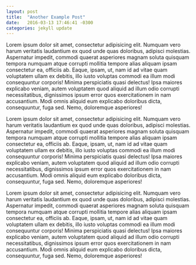 ```yaml
---
layout: post
title:  "Another Example Post"
date:   2016-03-13 17:46:41 -0300
categories: jekyll update
---
```

Lorem ipsum dolor sit amet, consectetur adipisicing elit. Numquam vero harum veritatis laudantium ex quod unde quas doloribus, adipisci molestias. Aspernatur impedit, commodi quaerat asperiores magnam soluta quisquam tempora numquam atque corrupti mollitia tempore alias aliquam ipsam consectetur ea, officiis ab. Eaque, ipsam, ut, nam id ad vitae quam voluptatem ullam ex debitis, illo iusto voluptas commodi ea illum modi consequuntur corporis! Minima perspiciatis quasi delectus! Ipsa maiores explicabo veniam, autem voluptatem quod aliquid ad illum odio corrupti necessitatibus, dignissimos ipsum error quos exercitationem in nam accusantium. Modi omnis aliquid eum explicabo doloribus dicta, consequuntur, fuga sed. Nemo, doloremque asperiores!

Lorem ipsum dolor sit amet, consectetur adipisicing elit. Numquam vero harum veritatis laudantium ex quod unde quas doloribus, adipisci molestias. Aspernatur impedit, commodi quaerat asperiores magnam soluta quisquam tempora numquam atque corrupti mollitia tempore alias aliquam ipsam consectetur ea, officiis ab. Eaque, ipsam, ut, nam id ad vitae quam voluptatem ullam ex debitis, illo iusto voluptas commodi ea illum modi consequuntur corporis! Minima perspiciatis quasi delectus! Ipsa maiores explicabo veniam, autem voluptatem quod aliquid ad illum odio corrupti necessitatibus, dignissimos ipsum error quos exercitationem in nam accusantium. Modi omnis aliquid eum explicabo doloribus dicta, consequuntur, fuga sed. Nemo, doloremque asperiores!

Lorem ipsum dolor sit amet, consectetur adipisicing elit. Numquam vero harum veritatis laudantium ex quod unde quas doloribus, adipisci molestias. Aspernatur impedit, commodi quaerat asperiores magnam soluta quisquam tempora numquam atque corrupti mollitia tempore alias aliquam ipsam consectetur ea, officiis ab. Eaque, ipsam, ut, nam id ad vitae quam voluptatem ullam ex debitis, illo iusto voluptas commodi ea illum modi consequuntur corporis! Minima perspiciatis quasi delectus! Ipsa maiores explicabo veniam, autem voluptatem quod aliquid ad illum odio corrupti necessitatibus, dignissimos ipsum error quos exercitationem in nam accusantium. Modi omnis aliquid eum explicabo doloribus dicta, consequuntur, fuga sed. Nemo, doloremque asperiores!